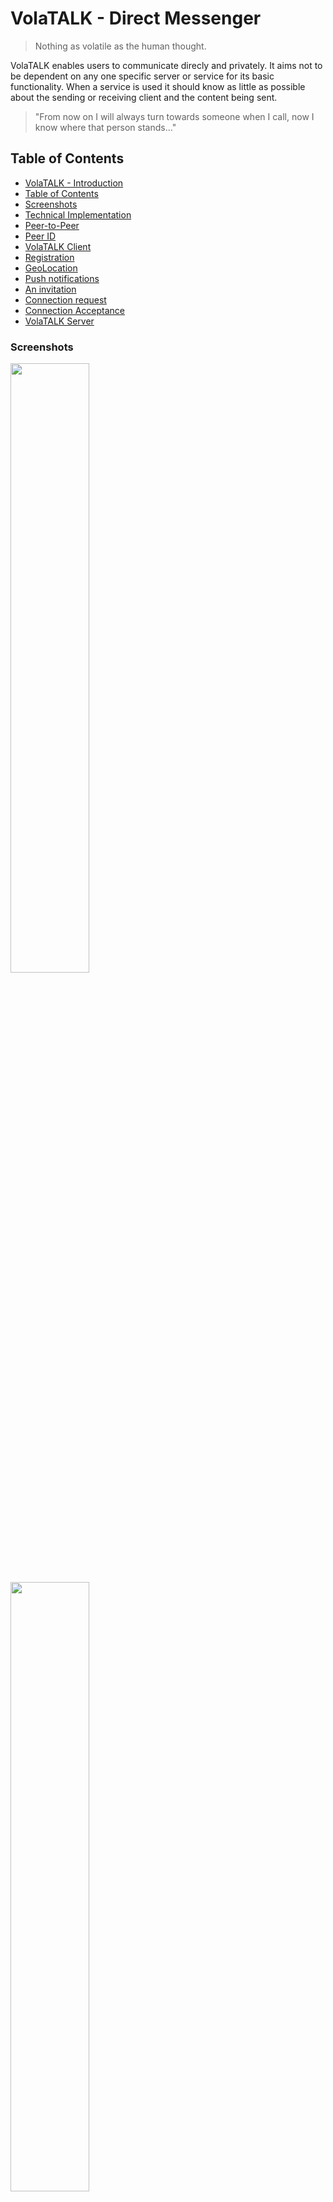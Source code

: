 # VolaTALK - Direct Messenger

> Nothing as volatile as the human thought.

VolaTALK enables users to communicate direcly and privately. It aims not to be dependent on any one specific server or service for its basic functionality. When a service is used it should know as little as possible about the sending or receiving client and the content being sent.

> "From now on I will always turn towards someone when I call, now I know where that person stands..."

## Table of Contents

- [VolaTALK - Introduction](#volatalk---direct-messenger)
- [Table of Contents](#table-of-contents)
- [Screenshots](#screenshots)
- [Technical Implementation](#technical-implementation)
- [Peer-to-Peer](#peer-to-peer)
- [Peer ID](#peer-id)
- [VolaTALK Client](#volatalk-client)
- [Registration](#registration)
- [GeoLocation](#geolocation)
- [Push notifications](#push-notifications)
- [An invitation](#an-invitation)
- [Connection request](#connection-request)
- [Connection Acceptance](#connection-acceptance)
- [VolaTALK Server](#volatalk-server)

### Screenshots

<img src="https://github.com/bosskabouter/volatalk/blob/44db4f7c438258ccbdd35e5c5f30f3b07b4df637/client/public/screenshots/Messages.png" width="50%"/>

<img src="https://github.com/bosskabouter/volatalk/blob/44db4f7c438258ccbdd35e5c5f30f3b07b4df637/client/public/screenshots/contacts.png" width="50%"/>

## Technical Implementation

VolaTALK describes a way for browsers to communicate directly and privately while not relying on one single service for its critical functionality; sending data. 

### Peer-to-Peer

Once a Peer found another Peer, no other servers are needed for their communication during the existence of their WebRTC session.

In order to find each other and establish these sessions, peers register on a Signalling server. PeerJS (https://peerjs.com/) is a reference signalling server and can be installed anywhere. They also offer the default instance https://0.peerjs.com/.

The Signalling server used in VolaTALK client is available on https://peer.pm:999. Currently the client does not allow the user to choose between available signalling servers. See [VolaTALK Server](#volatalk-server) for more information.

#### Peer ID

A VolaTALK peer registers to a Signalling server with a Base58 encoded public key exponent of the ECDSA SHA-384 JSON WebKey.

Peer IDs are shared between users in 'copy-and-paste' invites. The application includes a QR generator and reader to facilicate the exchange of trusted invites.

The private key is stored in a Dexie encrypted IndexedDB.

    TODO: Create a Mnemonic BIP39 private key (12 word recovery phrase) and display in Account Setup for easy account recovery. Contacts or messages would not be recovered but once a contact comes back online his address will reveal again and connection can be reestablished. That's like a recoverable phone number. 

### VolaTALK Client

A Progressive Web App as reference of the VolaTALK protocol, bootstrapped with [Create React App](https://github.com/facebookincubator/create-react-app) using the the `pwa-starter` template.

An Angular version is coming soon.

#### Registration

A user can register by simply accepting Anonymous as his nickname. A default avatar (thanks http://thispersondosnotexist.com) is loaded but will appear for every contact differently (no cors - no fetch).

Optionally a user can save a base64 encoded image into his profile. The picture is downsized because it is part of the connection metadata. An even smaller thumbnail is saved due to push notification message limit size (~4k)

##### GeoLocation

The application permits the followMe functionality. Users who both opt-in are able to see their own and other's estimated physical location, distance and bearing, alongside local and remote weather conditions (thanks https://openweathermap.org/). By having several contacts using this feature the request information send to this service will render useless for identification/location tracking purposes. A future version allows this visibility to certain contacts only.

#### Push notifications

Allows users to receive messages through Push notification API of the browser. The Push subscription registered in the service worker is saved in user's profile and send out to accepted contacts. A contact, trying to send a message while user is offline, will send user's subscription to the Push Server together with a payload. The payload is the message encrypted with the public key of the receiver. The push server does not know the ID of the receiver so cannot decrypt. It just received a URL (subscription endpoint) to resend the encrypted payload to.

Draw here

For the client to unencrypt the message it uses his own peerid as secret key. Not so secret, but since the Push Server does not know who is the receiver he cannot decrypt the message. The Browser's Push Provider does not know user's peerid so they cannot decypher either.

    TODO: encrypt endpoint with a secret shared between the user and the pushserver (possibly using the same connection token for PeerServer authentication). Other contacts do not need to know user's endpoint, just give them a cypher which the pushserver knows how to handle.

#### Invite

Users can invite others by sharing an invitation. The invitation is a URL pointing to the origin from the invitor installed PWA (https://volatalk.org), concatenated with the following parameters;

    1. f - The Peer ID of the invitor 
    2. k - An additional invitation text 
    3. s - The signature based on (1 + 2), signed with invitor's private key 

A signed invitation prevents people from inviting for me, only a user can create a signed invite. Others could however resend an invitation the user sent out earlier.

The URL can be shown and read with the QR Show/Read functionality. 

    TODO: Rethink invite idea. Why not share pubids directly. You can always block someone.

#### Connection request

When a peer requests a connection to another peer, a signature is sent in the connection metadata. This signature contains the peerid of the receiver and is signed with the private key of the requester. The receiver verifies the message if the signature was signed using the requester's public key before accepting the connection.

### Connection Acceptance

As long as the contact is not accepted, or declined later on, no connection will be permitted. Once a connection is permitted, all up-to-date user metadata `IContactResume` is syncronized between the two contacts and data can be send and A/V calls established.

## VolaTALK Server

VolaTALK Server runs on NodeJS and three main packages deliver the basic services needed for VolaTALK clients;

1. a static https Express Server with spdy, cors and compression capabilities. The Client PWA should be installable from any location, no reference to any static content on https://volatalk.org.
2. a PeerJS server instance (currently https://peer.pm:999). VolaTALK's PeerServer will extend the default PeerServer to guarantee authenticity of the connected clients by validating a signature in the connection token. Not yet immplemented. Depends on BIP39 key.
3. Web-PUSH (currently https://peered.me:432/push) API responding to posts for push messages. Push Payload is encrypted by the sender and can only be decoded by receiver. Neither this Push Server nor the Browser Notification provider are able to read this content. Large request header sizes are refused due to push limit size (~4k). Push request post contains an object only containing the stringified subscription endpoint and the encrypted payload. The server then unwraps the endpoint to pass the payload on to WebPush API. 
    TODO possibly create a VAPI keypair for each client subscription, so that... why really?

https://github.com/web-push-libs/web-push

## License

This project is licensed under the MIT License.

